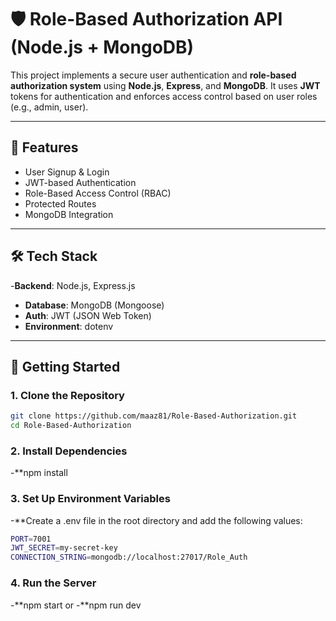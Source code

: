 # 🛡️ Role-Based Authorization API (Node.js + MongoDB)

This project implements a secure user authentication and **role-based authorization system** using **Node.js**, **Express**, and **MongoDB**. It uses **JWT** tokens for authentication and enforces access control based on user roles (e.g., admin, user).

---

## 🚀 Features

- User Signup & Login
- JWT-based Authentication
- Role-Based Access Control (RBAC)
- Protected Routes
- MongoDB Integration

---

## 🛠️ Tech Stack

-**Backend**: Node.js, Express.js
- **Database**: MongoDB (Mongoose)
- **Auth**: JWT (JSON Web Token)
- **Environment**: dotenv

---
## 🧪 Getting Started

### 1. Clone the Repository

```bash
git clone https://github.com/maaz81/Role-Based-Authorization.git
cd Role-Based-Authorization
```

### 2. Install Dependencies

-**npm install

### 3. Set Up Environment Variables

-**Create a .env file in the root directory and add the following values:
```bash
PORT=7001
JWT_SECRET=my-secret-key
CONNECTION_STRING=mongodb://localhost:27017/Role_Auth
```

### 4. Run the Server

-**npm start
or
-**npm run dev
